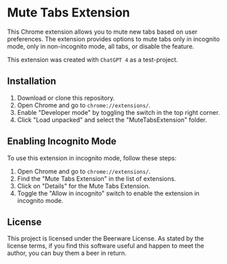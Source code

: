 # Mute Tabs Extension

This Chrome extension allows you to mute new tabs based on user preferences. The extension provides options to mute tabs only in incognito mode, only in non-incognito mode, all tabs, or disable the feature.

This extension was created with `ChatGPT 4` as a test-project.

## Installation

1. Download or clone this repository.
2. Open Chrome and go to `chrome://extensions/`.
3. Enable "Developer mode" by toggling the switch in the top right corner.
4. Click "Load unpacked" and select the "MuteTabsExtension" folder.

## Enabling Incognito Mode

To use this extension in incognito mode, follow these steps:

1. Open Chrome and go to `chrome://extensions/`.
2. Find the "Mute Tabs Extension" in the list of extensions.
3. Click on "Details" for the Mute Tabs Extension.
4. Toggle the "Allow in incognito" switch to enable the extension in incognito mode.

## License

This project is licensed under the Beerware License. As stated by the license terms, if you find this software useful and happen to meet the author, you can buy them a beer in return.

